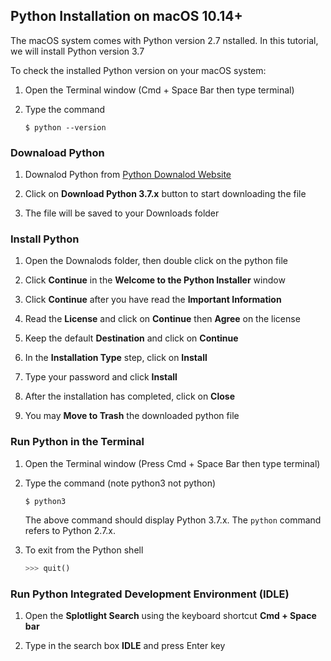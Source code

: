 ## Python Installation on macOS 10.14+

The macOS system comes with Python version 2.7 nstalled. In this tutorial, we will install Python version 3.7

To check the installed Python version on your macOS system:

1. Open the Terminal window (Cmd + Space Bar then type terminal)

2. Type the command
    ```
    $ python --version
    ```

### Downaload Python
1. Downalod Python from [Python Downalod Website](https://www.python.org/downloads/)  

2. Click on **Download Python 3.7.x** button to start downloading the file

3. The file will be saved to your Downloads folder

### Install Python
1. Open the Downalods folder, then double click on the python file 

2. Click **Continue** in the **Welcome to the Python Installer** window

3. Click **Continue** after you have read the **Important Information**

4. Read the **License** and click on **Continue** then **Agree** on the license

5. Keep the default **Destination** and click on **Continue**

6. In the **Installation Type** step, click on **Install**

7. Type your password and click **Install**

8. After the installation has completed, click on **Close**

9. You may **Move to Trash** the downloaded python file

### Run Python in the Terminal
1. Open the Terminal window (Press Cmd + Space Bar then type terminal)

2. Type the command (note python3 not python)
    ```
    $ python3
    ```
    The above command should display Python 3.7.x. The `python` command refers to Python 2.7.x.
 3. To exit from the Python shell
     ```python
     >>> quit()
     ```

### Run Python Integrated Development Environment (IDLE)

1. Open the **Splotlight Search** using the keyboard shortcut **Cmd + Space bar**

2. Type in the search box **IDLE** and press Enter key
